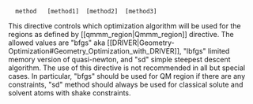 ```
  method   [method1]  [method2]  [method3]
```

This directive controls which optimization algorithm will be used for the regions as defined by [[qmmm_region|Qmmm_region]] directive. The allowed values are "bfgs" aka [[DRIVER|Geometry-Optimization#Geometry_Optimization_with_DRIVER]], "lbfgs" limited memory version of quasi-newton, and "sd" simple steepest descent algorithm. The use of this directive is not recommended in all but special cases. In particular, 
"bfgs" should be used for QM region if there are any constraints, "sd" method should always be used for classical solute and solvent atoms with shake constraints.
